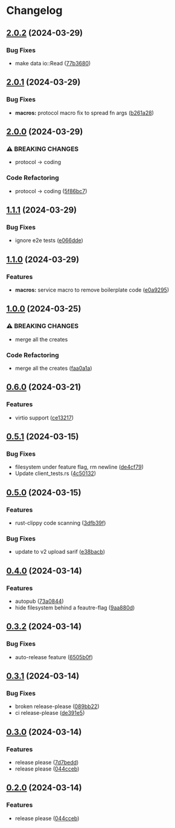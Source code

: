 # Changelog

## [2.0.2](https://github.com/sevki/jetstream/compare/v2.0.1...v2.0.2) (2024-03-29)


### Bug Fixes

* make data io::Read ([77b3680](https://github.com/sevki/jetstream/commit/77b3680ff8ac312b14303f864d92bb763659b64f))

## [2.0.1](https://github.com/sevki/jetstream/compare/v2.0.0...v2.0.1) (2024-03-29)


### Bug Fixes

* **macros:** protocol macro fix to spread fn args ([b261a28](https://github.com/sevki/jetstream/commit/b261a286e033e2f9ba1462dc8a5dd06adf4e5ca3))

## [2.0.0](https://github.com/sevki/jetstream/compare/v1.1.1...v2.0.0) (2024-03-29)


### ⚠ BREAKING CHANGES

* protocol -> coding

### Code Refactoring

* protocol -&gt; coding ([5f86bc7](https://github.com/sevki/jetstream/commit/5f86bc78a85728091f8411ab00f5ad3e4a960df2))

## [1.1.1](https://github.com/sevki/jetstream/compare/v1.1.0...v1.1.1) (2024-03-29)


### Bug Fixes

* ignore e2e tests ([e066dde](https://github.com/sevki/jetstream/commit/e066dde3f735c2524118ee0e8128555775d0eeb7))

## [1.1.0](https://github.com/sevki/jetstream/compare/v1.0.0...v1.1.0) (2024-03-29)


### Features

* **macros:** service macro to remove boilerplate code ([e0a9295](https://github.com/sevki/jetstream/commit/e0a9295674327b5eea96922c3054d0e3be07c4a4))

## [1.0.0](https://github.com/sevki/jetstream/compare/v0.6.0...v1.0.0) (2024-03-25)


### ⚠ BREAKING CHANGES

* merge all the creates

### Code Refactoring

* merge all the creates ([faa0a1a](https://github.com/sevki/jetstream/commit/faa0a1a1194bac41d8e05efd0108e0c1821fa543))

## [0.6.0](https://github.com/sevki/jetstream/compare/v0.5.1...v0.6.0) (2024-03-21)


### Features

* virtio support ([ce13217](https://github.com/sevki/jetstream/commit/ce13217e4429270226ef43661acab21619493351))

## [0.5.1](https://github.com/sevki/jetstream/compare/v0.5.0...v0.5.1) (2024-03-15)


### Bug Fixes

* filesystem under feature flag, rm newline ([de4cf79](https://github.com/sevki/jetstream/commit/de4cf791a89b794dbfcb48325b1a90f26e421616))
* Update client_tests.rs ([4c50132](https://github.com/sevki/jetstream/commit/4c50132ba0d6afa46f849db7d0fa356e64947653))

## [0.5.0](https://github.com/sevki/jetstream/compare/v0.4.0...v0.5.0) (2024-03-15)


### Features

* rust-clippy code scanning ([3dfb39f](https://github.com/sevki/jetstream/commit/3dfb39f1c4c9c887931a1686a7c1208fa1182e18))


### Bug Fixes

* update to v2 upload sarif ([e38bacb](https://github.com/sevki/jetstream/commit/e38bacb216db9b6560b3fe0e284b54425b4e251e))

## [0.4.0](https://github.com/sevki/jetstream/compare/v0.3.2...v0.4.0) (2024-03-14)


### Features

* autopub ([73a0844](https://github.com/sevki/jetstream/commit/73a0844e9a7fcc55bf39b39325587d237c549a6e))
* hide filesystem behind a feautre-flag ([9aa880d](https://github.com/sevki/jetstream/commit/9aa880de8d51c88e64d08248f47ddf1d0137db98))

## [0.3.2](https://github.com/sevki/jetstream/compare/v0.3.1...v0.3.2) (2024-03-14)


### Bug Fixes

* auto-release feature ([6505b0f](https://github.com/sevki/jetstream/commit/6505b0ff66ce16b1032efe722620d03fbe945769))

## [0.3.1](https://github.com/sevki/jetstream/compare/v0.3.0...v0.3.1) (2024-03-14)


### Bug Fixes

* broken release-please ([089bb22](https://github.com/sevki/jetstream/commit/089bb2277ba7025b61dbff32473d9b4b1836acd9))
* ci release-please ([de391e5](https://github.com/sevki/jetstream/commit/de391e58d30f5f08d89f2f9251e9f734bd945bb1))

## [0.3.0](https://github.com/sevki/jetstream/compare/v0.2.0...v0.3.0) (2024-03-14)


### Features

* release please ([7d7bedd](https://github.com/sevki/jetstream/commit/7d7beddcae75613433076a9f77156989b2de1f47))
* release please ([044cceb](https://github.com/sevki/jetstream/commit/044cceb76e544e8c315b6e1d33a321795280e847))

## [0.2.0](https://github.com/sevki/jetstream/compare/v0.1.4...v0.2.0) (2024-03-14)


### Features

* release please ([044cceb](https://github.com/sevki/jetstream/commit/044cceb76e544e8c315b6e1d33a321795280e847))
